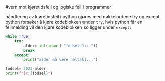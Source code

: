 #vern mot kjøretidsfeil og logiske feil i programmer

håndtering av kjøretidsfeil i python gjøres med nøkkelordene try og except
python forsøker å kjøre kodeblokken under `try`, hvis python får en feilmelding vil den kjøre kodeblokken so ligger under `except:`


```python
while True:
    try:
        alder= int(input( "fødselsår.."))
        break
    except:
        print("alder må være heltall...")

fodsel= 2023-alder
print(f"år:{fodsel}")

```